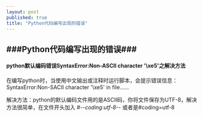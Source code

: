 ```yaml
---
layout: post
published: true
title: "Python代码编写出现的错误"
---
```


###Python代码编写出现的错误###
-----------------------------------------------------------

#### python默认编码错误SyntaxError:Non-ASCII character '\xe5'之解决方法 ####   

在编写python时，当使用中文输出或注释时运行脚本，会提示错误信息：	
SyntaxError:Non-SACII character '\xe5' in file......

解决方法：python的默认编码文件用的是ASCII码，你将文件保存为UTF-8，解决方法很简单，在文件开头加入
\#-*-coding:utf-8-*- 或者是\#coding=utf-8
